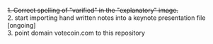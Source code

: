 ~~1. Correct spelling of "varified" in the "explanatory" image.~~  
2. start importing hand written notes into a keynote presentation file [ongoing]  
3. point domain votecoin.com to this repository  
